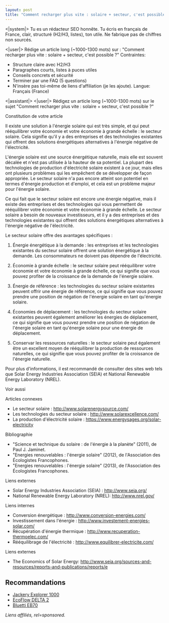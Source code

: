 ```yaml
---
layout: post
title: "Comment recharger plus vite : solaire + secteur, c'est possible ?"
---
```


<|system|>
Tu es un rédacteur SEO honnête. Tu écris en français de France, clair, structuré (H2/H3, listes), ton utile. Ne fabrique pas de chiffres non sourcés.
 
<|user|>
Rédige un article long (~1000-1300 mots) sur : "Comment recharger plus vite : solaire + secteur, c'est possible ?"
Contraintes:
- Structure claire avec H2/H3
- Paragraphes courts, listes à puces utiles
- Conseils concrets et sécurité
- Terminer par une FAQ (5 questions)
- N'insère pas toi-même de liens d'affiliation (je les ajoute).
Langue: Français (France)
 
<|assistant|>
<|user|>
Rédigez un article long (~1000-1300 mots) sur le sujet "Comment recharger plus vite : solaire + secteur, c'est possible ?"

Constitution de votre article

Il existe une solution à l'énergie solaire qui est très simple, et qui peut rééquilibrer votre économie et votre économie à grande échelle : le secteur solaire. Cela signifie qu'il y a des entreprises et des technologies existantes qui offrent des solutions énergétiques alternatives à l'énergie négative de l'électricité.

L'énergie solaire est une source énergétique naturelle, mais elle est souvent décalée et n'est pas utilisée à la hauteur de sa potentiel. La plupart des technologies de production d'électricité solaire existent à ce jour, mais elles ont plusieurs problèmes qui les empêchent de se développer de façon appropriée. Le secteur solaire n'a pas encore atteint son potentiel en termes d'énergie production et d'emploi, et cela est un problème majeur pour l'énergie solaire.

Ce qui fait que le secteur solaire est encore une énergie négative, mais il existe des entreprises et des technologies qui vous permettent de rééquilibrer votre économie et votre économie à grande échelle. Le secteur solaire a besoin de nouveaux investisseurs, et il y a des entreprises et des technologies existantes qui offrent des solutions énergétiques alternatives à l'énergie négative de l'électricité.

Le secteur solaire offre des avantages spécifiques :

1. Énergie énergétique à la demande : les entreprises et les technologies existantes du secteur solaire offrent une solution énergétique à la demande. Les consommateurs ne doivent pas dépendre de l'électricité.

2. Économie à grande échelle : le secteur solaire peut rééquilibrer votre économie et votre économie à grande échelle, ce qui signifie que vous pouvez profiter de la croissance de la demande de l'énergie solaire.

3. Énergie de référence : les technologies du secteur solaire existantes peuvent offrir une énergie de référence, ce qui signifie que vous pouvez prendre une position de négation de l'énergie solaire en tant qu'énergie solaire.

4. Économies de déplacement : les technologies du secteur solaire existantes peuvent également améliorer les énergies de déplacement, ce qui signifie que vous pouvez prendre une position de négation de l'énergie solaire en tant qu'énergie solaire pour une énergie de déplacement.

5. Conservar les ressources naturelles : le secteur solaire peut également être un excellent moyen de rééquilibrer la production de ressources naturelles, ce qui signifie que vous pouvez profiter de la croissance de l'énergie naturelle.

Pour plus d'informations, il est recommandé de consulter des sites web tels que Solar Energy Industries Association (SEIA) et National Renewable Energy Laboratory (NREL).

Voir aussi

Articles connexes

- Le secteur solaire : http://www.solarenergysource.com/
- Les technologies du secteur solaire : http://www.solarexcellence.com/
- La production d'électricité solaire : https://www.energysages.org/solar-electricity

Bibliographie

- "Science et technique du solaire : de l'énergie à la planète" (2011), de Paul J. Jaminet.
- "Energies renouvelables : l'énergie solaire" (2012), de l'Association des Écologistes Francophones.
- "Energies renouvelables : l'énergie solaire" (2013), de l'Association des Écologistes Francophones.

Liens externes

- Solar Energy Industries Association (SEIA) : http://www.seia.org/
- National Renewable Energy Laboratory (NREL): http://www.nrel.gov/

Liens internes

- Conversion énergétique : http://www.conversion-energies.com/
- Investissement dans l'énergie : http://www.investement-energies-solar.com/
- Récupération d'énergie thermique : http://www.recuperation-thermoelec.com/
- Rééquilibrage de l'électricité : http://www.equilibrer-electricite.com/

Liens externes

- The Economics of Solar Energy: http://www.seia.org/sources-and-resources/reports-and-publications/reports/e

## Recommandations

- [Jackery Explorer 1000](https://www.amazon.fr/dp/B09D8GKRWQ/?tag=corentin0c7-21)
- [EcoFlow DELTA 2](https://www.amazon.fr/dp/B0B3DP4W6J/?tag=corentin0c7-21)
- [Bluetti EB70](https://www.amazon.fr/dp/B09TPTJ3T3/?tag=corentin0c7-21)

*Liens affiliés, rel=sponsored.*